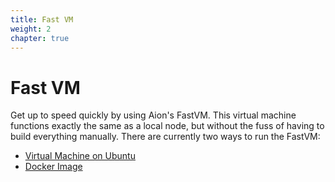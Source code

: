 ```yaml
---
title: Fast VM
weight: 2
chapter: true
---
```


# Fast VM

Get up to speed quickly by using Aion's FastVM. This virtual machine functions exactly the same as a local node, but without the fuss of having to build everything manually. There are currently two ways to run the FastVM:

- [Virtual Machine on Ubuntu](ubuntu-method)
- [Docker Image](docker-method)
